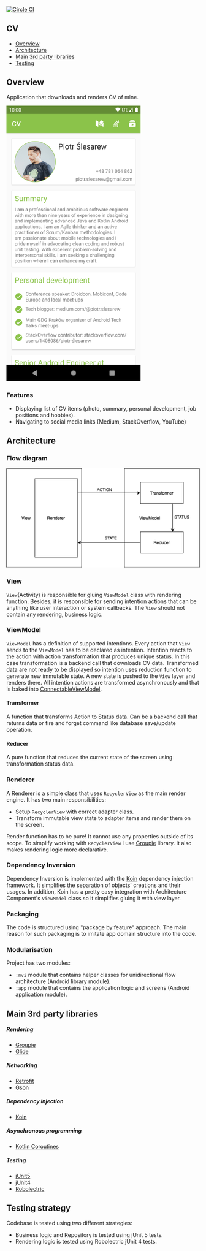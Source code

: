 [![Circle
CI](https://circleci.com/gh/sliskiCode/CV.svg?style=svg)](https://circleci.com/gh/sliskiCode/CV)

## CV

- [Overview](#overview)
- [Architecture](#architecture)
- [Main 3rd party libraries](#main-3rd-party-libraries)
- [Testing](#testing)

## Overview
Application that downloads and renders CV of mine.

<img src="https://github.com/sliskiCode/CV/blob/master/static/screenshot.png?raw=true" alt="drawing" width="350"/>

### Features
- Displaying list of CV items (photo, summary, personal development, job positions and hobbies).
- Navigating to social media links (Medium, StackOverflow, YouTube)

## Architecture

### Flow diagram

![](static/diagram.png)

### View
`View`(Activity) is responsible for gluing `ViewModel` class with rendering function. Besides, it is responsible for sending intention actions that can be anything like user interaction or system callbacks. The `View` should not contain any rendering, business logic.

### ViewModel
`ViewModel` has a definition of supported intentions. Every action that `View` sends to the `ViewModel` has to be declared as intention.
Intention reacts to the action with action transformation that produces unique status. In this case transformation is a backend call that downloads CV data. Transformed data are not ready to be displayed so intention uses reduction function to generate new immutable state. A new
state is pushed to the `View` layer and renders there. All intention actions are transformed asynchronously and that is baked into [ConnectableViewModel](../../blob/master/mvi/src/main/kotlin/com/slesarew/mvi/ConnectableViewModel.kt).

#### Transformer
A function that transforms Action to Status data. Can be a backend call that returns data or fire and forget command like database save/update operation.

#### Reducer
A pure function that reduces the current state of the screen using transformation status data.

### Renderer
A [Renderer](../../blob/master/app/src/main/kotlin/com/slesarew/cv/cvscreen/view/renderer/CVRenderer.kt) is a simple class that uses `RecyclerView` as the main render engine. It has two main responsibilities:
- Setup `RecyclerView` with correct adapter class.
- Transform immutable view state to adapter items and render them on the screen.

Render function has to be pure! It cannot use any properties outside of its scope. To simplify working with
`RecyclerView` I use [Groupie](https://github.com/lisawray/groupie) library. It also makes rendering logic more declarative.

### Dependency Inversion
Dependency Inversion is implemented with the [Koin](https://github.com/InsertKoinIO/koin) dependency injection framework. It simplifies the separation of objects' creations and their usages. In addition, Koin has a pretty
easy integration with Architecture Component's `ViewModel` class so it simplifies gluing it with view layer.

### Packaging
The code is structured using "package by feature" approach. The main reason for such packaging
is to imitate app domain structure into the code.

### Modularisation
Project has two modules:
- `:mvi` module that contains helper classes for unidirectional flow architecture (Android library module).
- `:app` module that contains the application logic and screens (Android application module).

## Main 3rd party libraries

##### Rendering
- [Groupie](https://github.com/lisawray/groupie)
- [Glide](https://github.com/bumptech/glide)

##### Networking
- [Retrofit](https://github.com/square/retrofit)
- [Gson](https://github.com/google/gson)

##### Dependency injection
- [Koin](https://github.com/InsertKoinIO/koin)

##### Asynchronous programming
- [Kotlin Coroutines](https://github.com/Kotlin/kotlinx.coroutines)

##### Testing
- [jUnit5](https://junit.org/junit5/docs/current/user-guide/)
- [jUnit4](https://junit.org/junit4/)
- [Robolectric](https://github.com/robolectric/robolectric)

## Testing strategy
Codebase is tested using two different strategies:
- Business logic and Repository is tested using jUnit 5 tests.
- Rendering logic is tested using Robolectric jUnit 4 tests.

